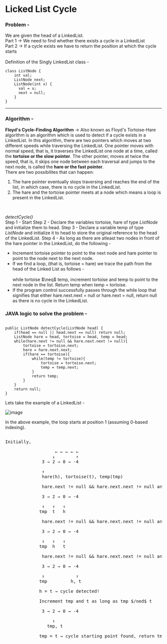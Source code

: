 # Licked List Cycle

### Problem - 

We are given the head of a LinkedList.</br>
Part 1 &rarr; We need to find whether there exists a cycle in a LinkedList</br>
Part 2 &rarr; If a cycle exists we have to return the position at which the cycle starts</br>
</br>
Definition of the Singly LinkedList class - 
```
class ListNode {
    int val;
    ListNode next;
    ListNode(int x) {
      val = x;
      next = null;
    }
}
```

---

### Algorithm -

__Floyd's Cycle-Finding Algorithm__ &rarr; Also known as Floyd's Tortoise-Hare algorithm is an algorithm which is used to detect if a cycle exists in a LinkedList. In this algorithm, there are two pointers which moves at two different speeds while traversing the LinkedList. One pointer moves with normal speed, that is, it traverses the LinkedList one node at a time, called the <strong>tortoise or the slow pointer</strong>. The other pointer, moves at twice the speed, that is, it skips one node between each traversal and jumps to the next node, is called the <strong>hare or the fast pointer</strong>.</br>There are two possibilites that can happen:</br>
<ol>
<li>The hare pointer eventually stops traversing and reaches the end of the list, in which case, there is no cycle in the LinkedList.</li>
<li>The hare and the tortoise pointer meets at a node which means a loop is present in the LinkedList.</li>
</ol>
</br>

*detectCycle()*</br>
Step 1 - Start
Step 2 - Declare the variables tortoise, hare of type *ListNode* and initialize them to head.
Step 3 - Declare a variable temp of type *ListNode* and initialize it to head to store the original reference to the head of the LinkedList.
Step 4 - As long as there are atleast two nodes in front of the hare pointer in the LinkedList, do the following - 
<ul>
<li>Increment tortoise pointer to point to the next node and hare pointer to point to the node next to the next node.</li>
<li>If we find a loop, (that is, tortoise = hare) we trace the path from the head of the Linked List as follows - </li>
</br>
while tortoise $\neq$ temp, increment tortoise and temp to point to the next node in the list. Return temp when temp = tortoise.
<li>If the program control successfully passes through the while loop that signifies that either hare.next.next = null or hare.next = null, return null as there is no cycle in the LinkedList.</li>
</ul>

### JAVA logic to solve the problem -


```

public ListNode detectCycle(ListNode head) {
    if(head == null || head.next == null) return null;
    ListNode hare = head, tortoise = head, temp = head;
    while(hare.next != null && hare.next.next != null){
        tortoise = tortoise.next;
        hare = hare.next.next;
        if(hare == tortoise){
            while(temp != tortoise){
                tortoise = tortoise.next;
                temp = temp.next;
            }
            return temp;
        }
    }
    return null;
}

```



Lets take the example of a LinkedList - 

![image](https://user-images.githubusercontent.com/92263569/190052348-f882d976-9193-4a41-853d-40d0bb1824ef.png)

In the above example, the loop starts at position 1 (assuming 0-based indexing).


<pre>
              
Initially,
              
                   &larr; &larr; &larr; &larr; &larr;
                  &darr;        &uarr;
              3 &rarr; 2 &rarr; 0 &rarr; -4</br>
              &uarr;
              hare(h), tortoise(t), temp(tmp)
              
              hare.next != null && hare.next.next != null and t $/neq$ h, therefore, loop continues
              
              3 &rarr; 2 &rarr; 0 &rarr; -4</br>
              &uarr;   &uarr;   &uarr;
             tmp  t   h
            
              hare.next != null && hare.next.next != null and t $/neq$ h, therefore, loop continues
              
              3 &rarr; 2 &rarr; 0 &rarr; -4</br>
              &uarr;   &uarr;   &uarr;
             tmp  h   t
            
              hare.next != null && hare.next.next != null and t $/neq$ h, therefore, loop continues
              
              3 &rarr; 2 &rarr; 0 &rarr; -4</br>
              &uarr;            &uarr;
             tmp         h, t
             
             h = t &rarr; cycle detected!
             
             Increment tmp and t as long as tmp $/ned$ t
             
              3 &rarr; 2 &rarr; 0 &rarr; -4</br>
                  &uarr;
                tmp, t
             
             tmp = t &rarr; cycle starting point found, return tmp.
</pre>
